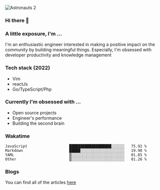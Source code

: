 ![Astronauts 2](https://user-images.githubusercontent.com/92326584/202029508-1366f7a9-5194-4122-a4f0-02c45f9206b7.jpeg)

### Hi there 👋
### A little exposure, I'm ...
I'm an enthusiastic engineer interested in making a positive impact on the community by building meaningful things. 
Especially, I'm obsessed with developer productivity and knowledge management

### Tech stack (2022)
- Vim
- reactJs
- Go/TypeScript/Php

### Currently I'm obsessed with ... 
- Open source projects
- Engineer's performance
- Building the second brain 

<!-- ### Github Stats -->
<!-- [![Anurag's GitHub stats](https://github-readme-stats.vercel.app/api?username=bitethecode&count_private=true&showing_icons=true)](https://github.com/anuraghazra/github-readme-stats) -->

### Wakatime
<!--START_SECTION:waka-->

```text
JavaScript                   ███████████████████░░░░░░   75.92 %
Markdown                     █████░░░░░░░░░░░░░░░░░░░░   19.90 %
YAML                         ▒░░░░░░░░░░░░░░░░░░░░░░░░   01.85 %
Other                        ▒░░░░░░░░░░░░░░░░░░░░░░░░   01.26 %
```

<!--END_SECTION:waka-->

### Blogs
You can find all of the articles [here](https://bitethecode.netlify.app)
